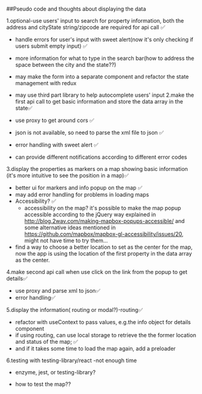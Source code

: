 ##Pseudo code and thoughts about displaying the data

1.optional-use users' input to search for property information, both the address and cityState string/zipcode are required for api call ✅

-   handle errors for user's input with sweet alert(now it's only checking if users submit empty input) ✅
-   more information for what to type in the search bar(how to address the space between the city and the state??)
-   may make the form into a separate component and refactor the state management with redux
-   may use third part library to help autocomplete users' input
    2.make the first api call to get basic information and store the data array in the state✅

-   use proxy to get around cors ✅
-   json is not available, so need to parse the xml file to json ✅
-   error handling with sweet alert ✅
-   can provide different notifications according to different error codes

3.display the properties as markers on a map showing basic information (it's more intuitive to see the position in a map)✅

-   better ui for markers and info popup on the map ✅
-   may add error handling for problems in loading maps
-   Accessibility? ✅
    -   accessibility on the map? it's possible to make the map popup accessible according to the jQuery way explained in http://blog.2wav.com/making-mapbox-popups-accessible/ and some alternative ideas mentioned in https://github.com/mapbox/mapbox-gl-accessibility/issues/20, might not have time to try them...
-   find a way to choose a better location to set as the center for the map, now the app is using the location of the first property in the data array as the center.

4.make second api call when use click on the link from the popup to get details✅

-   use proxy and parse xml to json✅
-   error handling✅

5.display the information( routing or modal?)-routing✅

-   refactor with useContext to pass values, e.g.the info object for details component
-   if using routing, can use local storage to retrieve the the former location and status of the map; ✅
-   and if it takes some time to load the map again, add a preloader

6.testing with testing-library/react -not enough time

-   enzyme, jest, or testing-library?

-   how to test the map??
